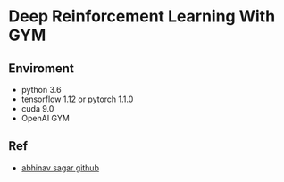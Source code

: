 # Deep Reinforcement Learning With GYM
## Enviroment
* python 3.6
* tensorflow 1.12 or pytorch 1.1.0
* cuda 9.0
* OpenAI GYM

## Ref
* [abhinav sagar github](https://github.com/abhinavsagar/Reinforcement-Learning-Tutorial)

